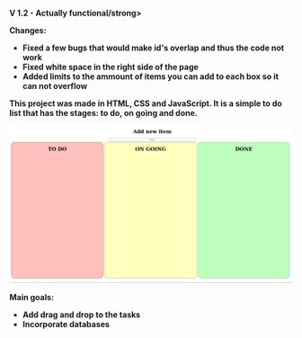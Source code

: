 <strong>V 1.2 - Actually functional/strong>
<p>Changes:</p>
<ul>
  <li>Fixed a few bugs that would make id's overlap and thus the code not work</li>
  <li>Fixed white space in the right side of the page</li>
  <li>Added limits to the ammount of items you can add to each box so it can not overflow</li>
</ul>
<p>This project was made in HTML, CSS and JavaScript. It is a simple to do list that has the stages: to do, on going and done.</p>
<img src="ProjectImage.png">
<p>Main goals:</p>
<ul>
<li>Add drag and drop to the tasks</li>
<li>Incorporate databases</li>
</ul>

